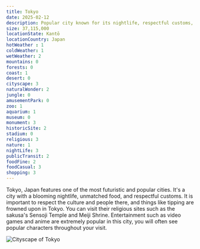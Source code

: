 ```yaml
---
title: Tokyo
date: 2025-02-12
description: Popular city known for its nightlife, respectful customs, and its culture.
size: 37,115,000
locationState: Kantō
locationCountry: Japan
hotWeather : 1
coldWeather: 1
wetWeather: 2
mountains: 0
forests: 0
coast: 1
desert: 0
cityscape: 3
naturalWonder: 2
jungle: 0
amusementPark: 0
zoo: 1
aquarium: 1
museum: 0
monument: 3
historicSite: 2
stadium: 0
religious: 3
nature: 1
nightLife: 3
publicTransit: 2
foodFine: 2
foodCasual: 3 
shopping: 3
---
```


Tokyo, Japan features one of the most futuristic and popular cities. It's a city with a blooming nightlife, unmatched food, and respectful customs. It is important to respect the culture and people there, and things like tipping are frowned upon in Tokyo. You can visit their religious sites such as the sakusa's Sensoji Temple and Meiji Shrine. Entertainment such as video games and anime are extremely popular in this city, you will often see popular characters throughout your visit.

![Cityscape of Tokyo](Tokyo.jpeg "Tokyo, Japan")
